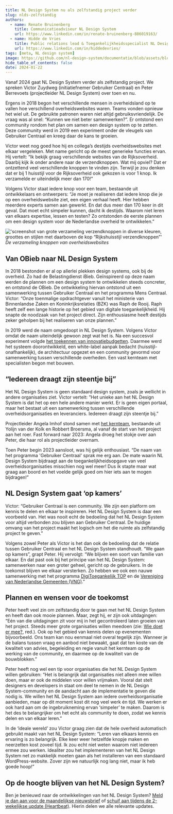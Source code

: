 ```yaml
---
title: NL Design System nu als zelfstandig project verder
slug: nlds-zelfstandig
authors:
  - name: Renate Bruinenberg
    title: Communicatieadviseur NL Design System
    url: https://www.linkedin.com/in/renate-bruinenberg-886019163/
  - name: Hidde de Vries
    title: Public relations lead & Toegankelijkheidsspecialist NL Design System
    url: https://www.linkedin.com/in/hiddedevries/
tags: [meta, NL design system]
image: https://github.com/nl-design-system/documentatie/blob/assets/blogpost-nlds-zelfstandig.png?raw=true
hide_table_of_contents: false
date: 2024-01-22
---
```


Vanaf 2024 gaat NL Design System verder als zelfstandig project. We spreken Victor Zuydweg (initiatiefnemer Gebruiker Centraal) en Peter Berrevoets (projectleider NL Design System) over toen en nu.

Ergens in 2018 begon het verschillende mensen in overheidsland op te vallen hoe verschillend overheidswebsites waren. Teams vonden opnieuw het wiel uit. De gebruikte patronen waren niet altijd gebruiksvriendelijk. De vraag was al snel: “Kunnen we niet beter samenwerken?”. Er ontstond een community rondom het plan om samen een design system op te zetten. Deze community werd in 2019 een experiment onder de vleugels van Gebruiker Centraal en kreeg daar de kans te groeien.

<!-- truncate -->

Victor weet nog goed hoe hij en collega’s destijds overheidswebsites met elkaar vergeleken. Met name gericht op de meest generieke functies ervan. Hij vertelt: “Ik bekijk graag verschillende websites van de Rijksoverheid. Daarbij kijk ik onder andere naar de verzendknoppen. Wat mij opviel? Dat er ontzettend veel verschillende knoppen te vinden zijn. Terwijl je zou denken dat er bij 1 huisstijl voor de Rijksoverheid ook gekozen is voor 1 knop. Ik verzamelde er uiteindelijk meer dan 170!”

Volgens Victor staat iedere knop voor een team, bestaande uit ontwikkelaars en ontwerpers: “Je moet je realiseren dat iedere knop die je op een overheidswebsite ziet, een eigen verhaal heeft. Hier hebben meerdere experts samen aan gewerkt. En dat dus meer dan 170 keer in dit geval. Dat moet echt simpeler kunnen, dacht ik destijds. Waarom niet leren van elkaars expertise, lessen en testen? Zo ontstonden de eerste plannen om een design system voor de Nederlandse overheid te ontwikkelen.”

!['screenshot van grote verzameling verzendknoppen in diverse kleuren, groottes en stijlen met daarboven de kop “Rijkshuisstijl verzendknoppen”'](https://github.com/nl-design-system/documentatie/blob/assets/verzendknoppen.jpg?raw=true) _De verzameling knoppen van overheidswebsites_

## Van OBieb naar NL Design System

In 2018 bestonden er al op allerlei plekken design systems, ook bij de overheid. Zo had de Belastingdienst iBieb. Geïnspireerd op deze naam werden de plannen om een design system te ontwikkelen steeds concreter, en ontstond de OBieb. De ontwikkeling hiervan ontstond uit een samenwerking tussen Gebruiker Centraal en het programma Mens Centraal. Victor: “Onze toenmalige opdrachtgever vanuit het ministerie van Binnenlandse Zaken en Koninkrijksrelaties (BZK) was Raph de Rooij. Raph heeft zelf een lange historie op het gebied van digitale toegankelijkheid. Hij snapte de noodzaak van het project direct. Zijn enthousiasme heeft destijds zeker geholpen bij het realiseren van onze plannen.”

In 2019 werd de naam omgedoopt in NL Design System. Volgens Victor omdat de naam uiteindelijk gewoon zegt wat het is. Na een succesvol experiment volgde [het toekennen van innovatiebudgetten](https://www.digitaleoverheid.nl/overzicht-van-alle-onderwerpen/innovatie/innovatiebudget/toekenning-innovatiebudget-2020-de-24-geselecteerde-projecten/). Daarmee werd het systeem doorontwikkeld, een white-label aanpak bedacht (huisstijl-onafhankelijk), de architectuur opgezet en een community gevormd voor samenwerking tussen verschillende overheden. Een vast kernteam met specialisten begon met bouwen.

## “Iedereen draagt zijn steentje bij”

Het NL Design System is geen standaard design system, zoals je wellicht in andere organisaties ziet. Victor vertelt: ”Het unieke aan het NL Design System is dat het op een hele andere manier werkt. Er is geen eigen portaal, maar het bestaat uit een samenwerking tussen verschillende overheidsorganisaties en leveranciers. Iedereen draagt zijn steentje bij.”

Projectleider Angela Imhof stond samen met [het kernteam](https://nldesignsystem.nl/project/kernteam), bestaande uit Yolijn van der Kolk en Robbert Broersma, al vanaf de start van het project aan het roer. Fast forward naar 2023: Angela droeg het stokje over aan Peter, die haar rol als projectleider overnam.

Toen Peter begin 2023 aansloot, was hij gelijk enthousiast. “De naam van het programma 'Gebruiker Centraal' sprak me erg aan. De mate waarin NL Design System bijdraagt aan de toegankelijkheidsopgave van veel overheidsorganisaties misschien nog wel meer! Dus ik stapte maar wat graag aan boord en het voelde gelijk goed om hier iets aan te mogen bijdragen!”

## NL Design System gaat ‘op kamers’

Victor: “Gebruiker Centraal is een community. We zijn een platform om kennis te delen en elkaar te inspireren. Het NL Design System is daar een voorbeeld van. Het was nooit echt de bedoeling dat het NL Design System voor altijd verbonden zou blijven aan Gebruiker Centraal. De huidige omvang van het project maakt het logisch om het die ruimte als zelfstandig project te geven.”

Volgens zowel Peter als Victor is het dan ook de bedoeling dat de relatie tussen Gebruiker Centraal en het NL Design System standhoudt. “We gaan op kamers”, grapt Peter. Hij vervolgt: “We blijven een soort van familie van elkaar. En dat past ook bij het principe van het NL Design System: samenwerken naar een groter geheel, gericht op de gebruikers. In de toekomst blijven we elkaar versterken. Zo hebben we ook een nauwe samenwerking met het programma [DigiToegankelijk TOP](https://www.digitaleoverheid.nl/overzicht-van-alle-onderwerpen/digitale-inclusie/digitaal-toegankelijk/digitoegankelijk-toezichts-en-ondersteuningsprogramma/het-ondersteuningsprogramma-digitoegankelijk-top/) en de [Vereniging van Nederlandse Gemeenten (VNG)](https://vng.nl/projecten/duidelijke-overheidscommunicatie).”

## Plannen en wensen voor de toekomst

Peter heeft veel zin om zelfstandig door te gaan met het NL Design System en heeft dan ook mooie plannen. Maar, zegt hij, er zijn ook uitdagingen: “Eén van die uitdagingen zit voor mij in het gecontroleerd laten groeien van het project. Steeds meer grote organisaties willen meedoen (zie: [Wie doet er mee?](https://nldesignsystem.nl/project/wie-doet-mee/), red.). Ook op het gebied van kennis delen op evenementen bijvoorbeeld. Ons team kan nou eenmaal niet overal tegelijk zijn. Wanneer je de balans tussen vraag en aanbod niet bewaakt, gaat dat ten koste van de kwaliteit van advies, begeleiding en regie vanuit het kernteam op de werking van de community, en daarmee op de kwaliteit van de bouwblokken.”

Peter heeft nog wel een tip voor organisaties die het NL Design System willen gebruiken: “Het is belangrijk dat organisaties niet alleen mee willen doen, maar er ook de middelen voor willen vrijmaken. Vooral dat stelt designers en developers in staat om deel te nemen in de NL Design System-community en de aandacht aan de implementatie te geven die nodig is. We willen het NL Design System aan iedere overheidsorganisatie aanbieden, maar op dit moment kost dit nog veel werk én tijd. We werken er ook hard aan om de ingebruikneming ervan ‘simpeler’ te maken. Daarom is het des te belangrijker om het echt als community te doen, zodat we kennis delen en van elkaar leren.”

In de ‘ideale wereld’ zou Victor graag zien dat de hele overheid automatisch gebruikt maakt van het NL Design System: “Leren van elkaars kennis en ervaring is zo belangrijk. Elke keer weer hetzelfde knopje maken en neerzetten kost zoveel tijd. Ik zou echt niet weten waarom niet iedereen ermee zou werken. Idealiter zou het implementeren van het NL Design System net zo makkelijk moeten gaan als het installeren van een standaard WordPress-website. Zover zijn we natuurlijk nog lang niet, maar ik heb goede hoop!”

## Op de hoogte blijven van het NL Design System?

Ben je benieuwd naar de ontwikkelingen van het NL Design System? [Meld je dan aan voor de maandelijkse nieuwsbrief](https://nldesignsystem.nl/project/blijf-op-de-hoogte/#nieuwsbrief) of [schuif aan tijdens de 2-wekelijkse update (Heartbeat)](https://nldesignsystem.nl/events/heartbeat/aanmelden/). Hierin delen we alle relevante updates.
